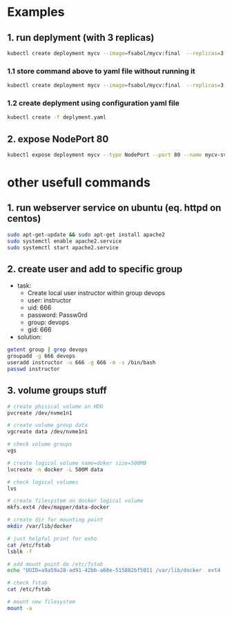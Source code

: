 # Examples

## 1. run deplyment (with 3 replicas)
```bash
kubectl create deployment mycv --image=fsabol/mycv:final  --replicas=3
```

### 1.1 store command above to yaml file without running it
```bash
kubectl create deployment mycv --image=fsabol/mycv:final  --replicas=3 -o yaml --dry-run=client > deplyment.yaml
```

### 1.2 create deplyment using configuration yaml file
```bash
kubectl create -f deplyment.yaml
```

## 2. expose NodePort 80
```bash
kubectl expose deployment mycv --type NodePort --port 80 --name mycv-svc
```

# other usefull commands

## 1. run webserver service on ubuntu (eq. httpd on centos)
```bash
sudo apt-get-update && sudo apt-get install apache2
sudo systemctl enable apache2.service
sudo systemctl start apache2.service
```

## 2. create user and add to specific group
* task:
  * Create local user instructor within group devops
  * user: instructor
  * uid: 666
  * password: Passw0rd
  * group: devops
  * gid: 666
* solution:
```bash
getent group | grep devops
groupadd -g 666 devops
useradd instructor -u 666 -g 666 -m -s /bin/bash
passwd instructor
```
## 3. volume groups stuff
```bash
# create phisical volume on HDD
pvcreate /dev/nvme1n1

# create volume group data
vgcreate data /dev/nvme1n1

# check volume groups
vgs

# create logical volume name=doker size=500MB
lvcreate -n docker -L 500M data

# check logical volumes
lvs

# create filesystem on docker logical volume
mkfs.ext4 /dev/mapper/data-docker

# create dir for mounting point
mkdir /var/lib/docker

# just helpful print for exho
cat /etc/fstab
lsblk -f

# add mount point do /etc/fstab
echo "UUID=a9a59a28-ad91-42bb-a68e-515882bf5011 /var/lib/docker  ext4  defaults  0 0" >> /etc/fstab

# check fstab
cat /etc/fstab

# mount new filesystem
mount -a
```
